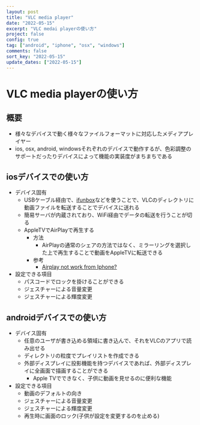 ```yaml
---
layout: post
title: "VLC media player"
date: "2022-05-15"
excerpt: "VLC medai playerの使い方"
project: false
config: true
tag: ["android", "iphone", "osx", "windows"]
comments: false
sort_key: "2022-05-15"
update_dates: ["2022-05-15"]
---
```


# VLC media playerの使い方　

## 概要
 - 様々なデバイスで動く様々なファイルフォーマットに対応したメディアプレイヤー
 - ios, osx, android, windowsそれぞれのデバイスで動作するが、色彩調整のサポートだったりデバイスによって機能の実装度がまちまちである

## iosデバイスでの使い方
 - デバイス固有
   - USBケーブル経由で、[ifunbox](2022-02-17-apple-iphone)などを使うことで、VLCのディレクトリに動画ファイルを転送することでデバイスに送れる
   - 簡易サーバが内蔵されており、WiFi経由でデータの転送を行うことが切る
   - AppleTVでAirPlayで再生する
     - 方法
       - AirPlayの通常のシェアの方法ではなく、ミラーリングを選択した上で再生することで動画をAppleTVに転送できる
     - 参考
       - [Airplay not work from Iphone?](https://forum.videolan.org/viewtopic.php?t=151979)
 - 設定できる項目
   - パスコードでロックを掛けることができる
   - ジェスチャーによる音量変更
   - ジェスチャーによる輝度変更

## androidデバイスでの使い方
 - デバイス固有
   - 任意のユーザが書き込める領域に書き込んで、それをVLCのアプリで読み出せる
   - ディレクトリの粒度でプレイリストを作成できる
   - 外部ディスプレイに投影機能を持つデバイスであれば、外部ディスプレイに全画面で描画することができる
     - Apple TVでできなく、子供に動画を見せるのに便利な機能
 - 設定できる項目
   - 動画のデフォルトの向き
   - ジェスチャーによる音量変更 
   - ジェスチャーによる輝度変更
   - 再生時に画面のロック(子供が設定を変更するのを止める)
